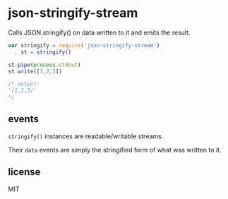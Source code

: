 json-stringify-stream
=====================

Calls JSON.stringify() on data written to it and emits the result.

```javascript
var stringify = require('json-stringify-stream')
  , st = stringify()

st.pipe(process.stdout)
st.write([1,2,3])

/* output:
'[1,2,3]'
*/
```

events
------

`stringify()` instances are readable/writable streams.

Their `data` events are simply the stringified form of what was written to it.

license
-------

MIT